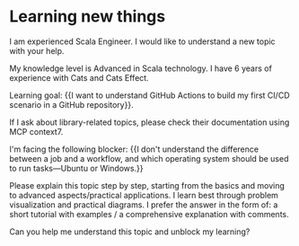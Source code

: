 # Learning new things

I am experienced Scala Engineer. I would like to understand a new topic with your help.

My knowledge level is Advanced in Scala technology.
I have 6 years of experience with Cats and Cats Effect.

Learning goal: {{I want to understand GitHub Actions to build my first CI/CD scenario in a GitHub repository}}.

If I ask about library-related topics, please check their documentation using MCP context7.

I'm facing the following blocker: {{I don't understand the difference between a job and a workflow, and which operating system should be used to run tasks—Ubuntu or Windows.}}

Please explain this topic step by step, starting from the basics and moving to advanced aspects/practical applications.
I learn best through problem visualization and practical diagrams.
I prefer the answer in the form of: a short tutorial with examples / a comprehensive explanation with comments.

Can you help me understand this topic and unblock my learning?
